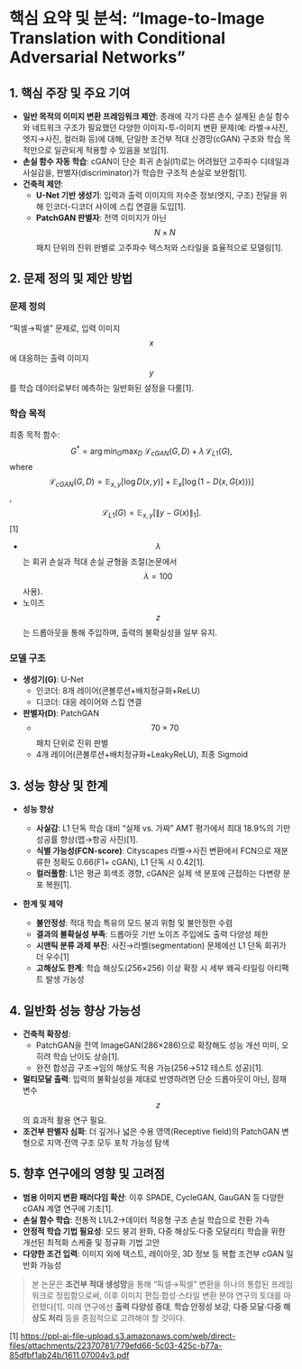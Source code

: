 # 핵심 요약 및 분석: “Image-to-Image Translation with Conditional Adversarial Networks”

## 1. 핵심 주장 및 주요 기여  
- **일반 목적의 이미지 변환 프레임워크 제안**: 종래에 각기 다른 손수 설계된 손실 함수와 네트워크 구조가 필요했던 다양한 이미지-투-이미지 변환 문제(예: 라벨→사진, 엣지→사진, 컬러화 등)에 대해, 단일한 조건부 적대 신경망(cGAN) 구조와 학습 목적만으로 일관되게 적용할 수 있음을 보임[1].  
- **손실 함수 자동 학습**: cGAN이 단순 회귀 손실(l1)로는 어려웠던 고주파수 디테일과 사실감을, 판별자(discriminator)가 학습한 구조적 손실로 보완함[1].  
- **건축적 제안**:  
  - **U-Net 기반 생성기**: 입력과 출력 이미지의 저수준 정보(엣지, 구조) 전달을 위해 인코더-디코더 사이에 스킵 연결을 도입[1].  
  - **PatchGAN 판별자**: 전역 이미지가 아닌 $$N\times N$$ 패치 단위의 진위 판별로 고주파수 텍스처와 스타일을 효율적으로 모델링[1].  

## 2. 문제 정의 및 제안 방법  
### 문제 정의  
“픽셀→픽셀” 문제로, 입력 이미지 $$x$$에 대응하는 출력 이미지 $$y$$를 학습 데이터로부터 예측하는 일반화된 설정을 다룸[1].  

### 학습 목적  
최종 목적 함수:
$$
G^* = \arg\min_{G}\max_{D}\; \mathcal{L}_{cGAN}(G,D)\;+\;\lambda\,\mathcal{L}_{L1}(G),
$$
where  
$$\mathcal{L}_{cGAN}(G,D) = \mathbb{E}_{x,y}[\log D(x,y)] + \mathbb{E}_{x}[\log(1 - D(x, G(x)))]$$,  
$$\mathcal{L}_{L1}(G) = \mathbb{E}_{x,y}[\|y - G(x)\|_1].$$[1]  
- $$\lambda$$는 회귀 손실과 적대 손실 균형을 조절(논문에서 $$\lambda=100$$ 사용).  
- 노이즈 $$z$$는 드롭아웃을 통해 주입하며, 출력의 불확실성을 일부 유지.  

### 모델 구조  
- **생성기(G)**:  U-Net
  - 인코더: 8개 레이어(콘볼루션+배치정규화+ReLU)  
  - 디코더: 대응 레이어와 스킵 연결  
- **판별자(D)**: PatchGAN
  - $$70\times70$$ 패치 단위로 진위 판별  
  - 4개 레이어(콘볼루션+배치정규화+LeakyReLU), 최종 Sigmoid  

## 3. 성능 향상 및 한계  
- **성능 향상**  
  - **사실감**: L1 단독 학습 대비 “실제 vs. 가짜” AMT 평가에서 최대 18.9%의 기만 성공률 향상(맵→항공 사진)[1].  
  - **식별 가능성(FCN-score)**: Cityscapes 라벨→사진 변환에서 FCN으로 재분류한 정확도 0.66(F1+ cGAN), L1 단독 시 0.42[1].  
  - **컬러풀함**: L1은 평균 회색조 경향, cGAN은 실제 색 분포에 근접하는 다변량 분포 복원[1].  

- **한계 및 제약**  
  - **불안정성**: 적대 학습 특유의 모드 붕괴 위험 및 불안정한 수렴  
  - **결과의 불확실성 부족**: 드롭아웃 기반 노이즈 주입에도 출력 다양성 제한  
  - **시맨틱 분류 과제 부진**: 사진→라벨(segmentation) 문제에선 L1 단독 회귀가 더 우수[1]  
  - **고해상도 한계**: 학습 해상도(256×256) 이상 확장 시 세부 왜곡·타일링 아티팩트 발생 가능성  

## 4. 일반화 성능 향상 가능성  
- **건축적 확장성**:  
  - PatchGAN을 전역 ImageGAN(286×286)으로 확장해도 성능 개선 미미, 오히려 학습 난이도 상승[1].  
  - 완전 합성곱 구조→임의 해상도 적용 가능(256→512 테스트 성공)[1].  
- **멀티모달 출력**: 입력의 불확실성을 제대로 반영하려면 단순 드롭아웃이 아닌, 잠재 변수 $$z$$의 효과적 활용 연구 필요.  
- **조건부 판별자 심화**: 더 깊거나 넓은 수용 영역(Receptive field)의 PatchGAN 변형으로 지역·전역 구조 모두 포착 가능성 탐색  

## 5. 향후 연구에의 영향 및 고려점  
- **범용 이미지 변환 패러다임 확산**: 이후 SPADE, CycleGAN, GauGAN 등 다양한 cGAN 계열 연구에 기초[1].  
- **손실 함수 학습**: 전통적 L1/L2→데이터 적응형 구조 손실 학습으로 전환 가속  
- **안정적 학습 기법 필요성**: 모드 붕괴 완화, 다중 해상도·다중 모달리티 학습을 위한 개선된 최적화 스케줄 및 정규화 기법 고안  
- **다양한 조건 입력**: 이미지 외에 텍스트, 레이아웃, 3D 정보 등 복합 조건부 cGAN 일반화 가능성  

> 본 논문은 **조건부 적대 생성망**을 통해 “픽셀→픽셀” 변환을 하나의 통합된 프레임워크로 정립함으로써, 이후 이미지 편집·합성·스타일 변환 분야 연구의 토대를 마련했다[1]. 미래 연구에선 **출력 다양성 증대**, **학습 안정성 보강**, **다중 모달·다중 해상도 처리** 등을 중점적으로 고려해야 할 것이다.

[1] https://ppl-ai-file-upload.s3.amazonaws.com/web/direct-files/attachments/22370781/779efd66-5c03-425c-b77a-85dfbf1ab24b/1611.07004v3.pdf
